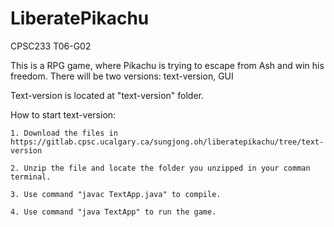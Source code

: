 # LiberatePikachu
CPSC233 T06-G02

This is a RPG game, where Pikachu is trying to escape from Ash and win his freedom. 
There will be two versions: text-version, GUI

Text-version is located at "text-version" folder.

How to start text-version:
    
    1. Download the files in https://gitlab.cpsc.ucalgary.ca/sungjong.oh/liberatepikachu/tree/text-version

    2. Unzip the file and locate the folder you unzipped in your comman terminal.

    3. Use command "javac TextApp.java" to compile.

    4. Use command "java TextApp" to run the game.
